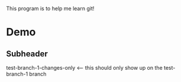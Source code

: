This program is to help me learn git!

# Demo

## Subheader


test-branch-1-changes-only <-- this should only show up on the test-branch-1 branch
